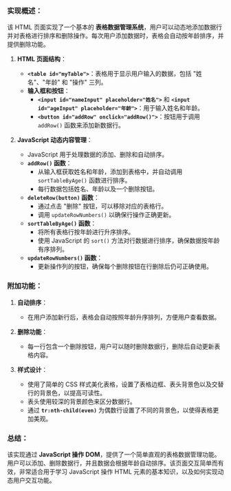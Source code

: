 ### 实现概述：

该 HTML 页面实现了一个基本的 **表格数据管理系统**，用户可以动态地添加数据行并对表格进行排序和删除操作。每次用户添加数据时，表格会自动按年龄排序，并提供删除功能。

1. **HTML 页面结构**：
   - **`<table id="myTable">`**：表格用于显示用户输入的数据，包括 "姓名"、"年龄" 和 "操作" 三列。
   - **输入框和按钮**：
     - **`<input id="nameInput" placeholder="姓名">`** 和 **`<input id="ageInput" placeholder="年龄">`**：用于输入姓名和年龄。
     - **`<button id="addRow" onclick="addRow()">`**：按钮用于调用 `addRow()` 函数来添加新数据行。

2. **JavaScript 动态内容管理**：
   - JavaScript 用于处理数据的添加、删除和自动排序。
   - **`addRow()` 函数**：
     - 从输入框获取姓名和年龄，添加到表格中，并自动调用 `sortTableByAge()` 函数进行排序。
     - 每行数据包括姓名、年龄以及一个删除按钮。
   - **`deleteRow(button)` 函数**：
     - 通过点击 "删除" 按钮，可以移除对应的表格行。
     - 调用 `updateRowNumbers()` 以确保行操作正确更新。
   - **`sortTableByAge()` 函数**：
     - 将所有表格行按年龄进行升序排序。
     - 使用 JavaScript 的 `sort()` 方法对行数据进行排序，确保数据按年龄有序排列。
   - **`updateRowNumbers()` 函数**：
     - 更新操作列的按钮，确保每个删除按钮在行删除后仍可正确使用。

### 附加功能：

1. **自动排序**：
   - 在用户添加新行后，表格会自动按照年龄升序排列，方便用户查看数据。

2. **删除功能**：
   - 每一行包含一个删除按钮，用户可以随时删除数据行，删除后自动更新表格内容。

3. **样式设计**：
   - 使用了简单的 CSS 样式美化表格，设置了表格边框、表头背景色以及交替行的背景色，以提高可读性。
   - 表头使用较深的背景颜色来区分数据行。
   - 通过 **`tr:nth-child(even)`** 为偶数行设置了不同的背景色，以使得表格更加美观。

### 总结：

该实现通过 **JavaScript 操作 DOM**，提供了一个简单直观的表格数据管理功能。用户可以添加、删除数据行，并且数据会根据年龄自动排序。该页面交互简单而有效，非常适合用于学习 JavaScript 操作 HTML 元素的基本知识，以及如何实现动态用户交互功能。
